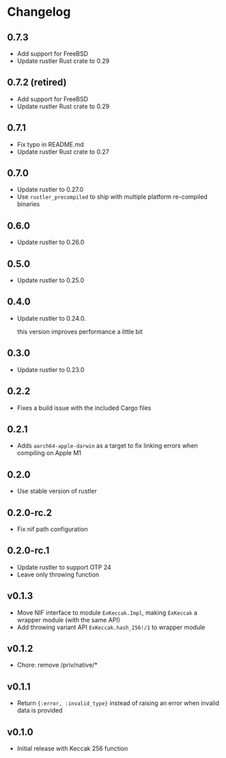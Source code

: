 # Changelog

## 0.7.3

  * Add support for FreeBSD
  * Update rustler Rust crate to 0.29

## 0.7.2 (retired)

  * Add support for FreeBSD
  * Update rustler Rust crate to 0.29

## 0.7.1

  * Fix typo in README.md
  * Update rustler Rust crate to 0.27

## 0.7.0

  * Update rustler to 0.27.0
  * Use `rustler_precompiled` to ship with multiple platform re-compiled binaries

## 0.6.0

  * Update rustler to 0.26.0

## 0.5.0

  * Update rustler to 0.25.0

## 0.4.0

  * Update rustler to 0.24.0.

    this version improves performance a little bit

## 0.3.0

  * Update rustler to 0.23.0

## 0.2.2

  * Fixes a build issue with the included Cargo files

## 0.2.1

  * Adds `aarch64-apple-darwin` as a target to fix linking errors when compiling on Apple M1

## 0.2.0

  * Use stable version of rustler

## 0.2.0-rc.2

  * Fix nif path configuration

## 0.2.0-rc.1

  * Update rustler to support OTP 24
  * Leave only throwing function

## v0.1.3

  * Move NIF interface to module `ExKeccak.Impl`, making `ExKeccak` a wrapper
    module (with the same API)
  * Add throwing variant API `ExKeccak.hash_256!/1` to wrapper module

## v0.1.2

  * Chore: remove /priv/native/*

## v0.1.1

  * Return `{:error, :invalid_type}` instead of raising an error when invalid data is provided


## v0.1.0

  * Initial release with Keccak 256 function
